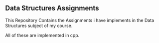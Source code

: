 ## Data Structures Assignments

This Repository Contains the Assignments i have implements in the Data Structures subject of my course.

All of these are implemented in cpp.
